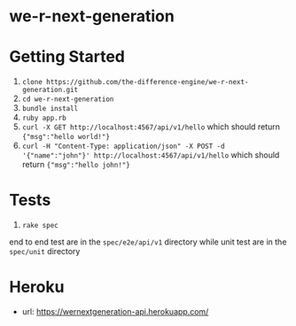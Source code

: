 # we-r-next-generation

# Getting Started

1. `clone https://github.com/the-difference-engine/we-r-next-generation.git`
2. `cd we-r-next-generation`
3. `bundle install`
4. `ruby app.rb`
5. `curl -X GET http://localhost:4567/api/v1/hello` which should return `{"msg":"hello world!"}`
6. `curl -H "Content-Type: application/json" -X POST -d '{"name":"john"}' http://localhost:4567/api/v1/hello` which should return `{"msg":"hello john!"}`

# Tests

1. `rake spec`

end to end test are in the `spec/e2e/api/v1` directory while unit test are in the `spec/unit` directory  

# Heroku
- url: https://wernextgeneration-api.herokuapp.com/
